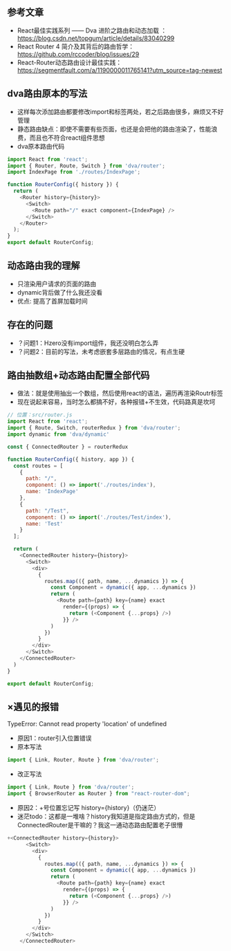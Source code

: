 ## 参考文章
- React最佳实践系列 —— Dva 进阶之路由和动态加载 ：https://blog.csdn.net/topgum/article/details/83040299
- React Router 4 简介及其背后的路由哲学： https://github.com/rccoder/blog/issues/29
- React-Router动态路由设计最佳实践：https://segmentfault.com/a/1190000011765141?utm_source=tag-newest

## dva路由原本的写法
- 这样每次添加路由都要修改import和<Router>标签两处，若之后路由很多，麻烦又不好管理
- 静态路由缺点：即使不需要有些页面，也还是会把他的路由渲染了，性能浪费，而且也不符合react组件思想
- dva原本路由代码

```javascript
import React from 'react';
import { Router, Route, Switch } from 'dva/router';
import IndexPage from './routes/IndexPage';

function RouterConfig({ history }) {
  return (
    <Router history={history}>
      <Switch>
        <Route path="/" exact component={IndexPage} />
      </Switch>
    </Router>
  );
}
export default RouterConfig;
```


## 动态路由我的理解

- 只渲染用户请求的页面的路由
- dynamic背后做了什么我还没看
- 优点: 提高了首屏加载时间

## 存在的问题

- ？问题1：Hzero没有import组件，我还没明白怎么弄
- ？问题2：目前的写法，未考虑嵌套多层路由的情况，有点生硬


## 路由抽数组+动态路由配置全部代码

- 做法：就是使用抽出一个数组，然后使用react的语法，遍历再渲染Routr标签
- 现在说起来容易，当时怎么都搞不好，各种报错+不生效，代码路真是坎坷


```javascript
// 位置：src/router.js
import React from 'react';
import { Route, Switch, routerRedux } from 'dva/router';
import dynamic from 'dva/dynamic'

const { ConnectedRouter } = routerRedux

function RouterConfig({ history, app }) {
  const routes = [
    {
      path: "/",
      component: () => import('./routes/index'),
      name: 'IndexPage'
    },
    {
      path: "/Test",
      component: () => import('./routes/Test/index'),
      name: 'Test'
    }
  ];

  return (
    <ConnectedRouter history={history}>
      <Switch>
        <div>
          {
            routes.map(({ path, name, ...dynamics }) => {
              const Component = dynamic({ app, ...dynamics })
              return (
                <Route path={path} key={name} exact
                  render={(props) => {
                    return (<Component {...props} />)
                  }} />
              )
            })
          }
        </div>
      </Switch>
    </ConnectedRouter>
  )
}

export default RouterConfig;

```


## ×遇见的报错
TypeError: Cannot read property 'location' of undefined
- 原因1：router引入位置错误
- 原本写法

```JavaScript
import { Link, Router, Route } from 'dva/router';
```
- 改正写法

```JavaScript
import { Link, Route } from 'dva/router';
import { BrowserRouter as Router } from "react-router-dom";
```


- 原因2：+号位置忘记写 history={history}（仍迷茫）
- 迷茫todo：这都是一堆啥？history我知道是指定路由方式的，但是ConnectedRouter是干嘛的？我这一通动态路由配置老子很懵


```JavaScript
+<ConnectedRouter history={history}>
      <Switch>
        <div>
          {
            routes.map(({ path, name, ...dynamics }) => {
              const Component = dynamic({ app, ...dynamics })
              return (
                <Route path={path} key={name} exact
                  render={(props) => {
                    return (<Component {...props} />)
                  }} />
              )
            })
          }
        </div>
      </Switch>
    </ConnectedRouter>
```

